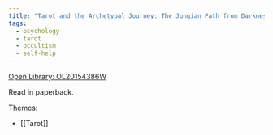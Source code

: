 ```yaml
---
title: "Tarot and the Archetypal Journey: The Jungian Path from Darkness to Light by Sallie Nichols"
tags:
  - psychology
  - tarot
  - occultism
  - self-help
---
```

[Open Library: OL20154386W](https://openlibrary.org/works/OL20154386W/Tarot_and_the_Archetypal_Journey)

Read in paperback.

Themes:

* [[Tarot]]
